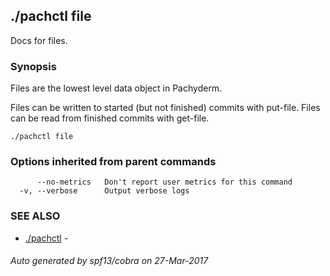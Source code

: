 ## ./pachctl file

Docs for files.

### Synopsis


Files are the lowest level data object in Pachyderm.

Files can be written to started (but not finished) commits with put-file.
Files can be read from finished commits with get-file.

```
./pachctl file
```

### Options inherited from parent commands

```
      --no-metrics   Don't report user metrics for this command
  -v, --verbose      Output verbose logs
```

### SEE ALSO
* [./pachctl](./pachctl.md)	 - 

###### Auto generated by spf13/cobra on 27-Mar-2017
